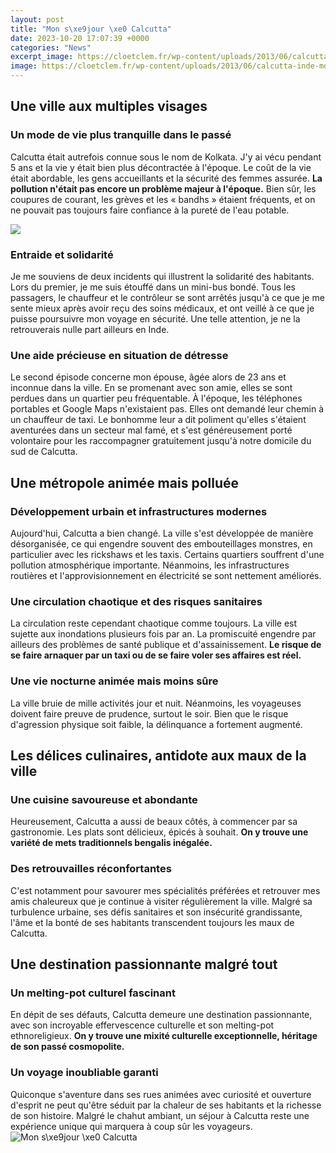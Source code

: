 ```yaml
---
layout: post
title: "Mon s\xe9jour \xe0 Calcutta"
date: 2023-10-20 17:07:39 +0000
categories: "News"
excerpt_image: https://cloetclem.fr/wp-content/uploads/2013/06/calcutta-inde-mousson.jpg
image: https://cloetclem.fr/wp-content/uploads/2013/06/calcutta-inde-mousson.jpg
---
```


## Une ville aux multiples visages
### Un mode de vie plus tranquille dans le passé
Calcutta était autrefois connue sous le nom de Kolkata. J'y ai vécu pendant 5 ans et la vie y était bien plus décontractée à l'époque. Le coût de la vie était abordable, les gens accueillants et la sécurité des femmes assurée. **La pollution n'était pas encore un problème majeur à l'époque.** Bien sûr, les coupures de courant, les grèves et les « bandhs » étaient fréquents, et on ne pouvait pas toujours faire confiance à la pureté de l'eau potable. 

![](https://static.toiimg.com/photo/48355930/.jpg)
### Entraide et solidarité
Je me souviens de deux incidents qui illustrent la solidarité des habitants. Lors du premier, je me suis étouffé dans un mini-bus bondé. Tous les passagers, le chauffeur et le contrôleur se sont arrêtés jusqu'à ce que je me sente mieux après avoir reçu des soins médicaux, et ont veillé à ce que je puisse poursuivre mon voyage en sécurité. Une telle attention, je ne la retrouverais nulle part ailleurs en Inde. 
### Une aide précieuse en situation de détresse
Le second épisode concerne mon épouse, âgée alors de 23 ans et inconnue dans la ville. En se promenant avec son amie, elles se sont perdues dans un quartier peu fréquentable. À l'époque, les téléphones portables et Google Maps n'existaient pas. Elles ont demandé leur chemin à un chauffeur de taxi. Le bonhomme leur a dit poliment qu'elles s'étaient aventurées dans un secteur mal famé, et s'est généreusement porté volontaire pour les raccompagner gratuitement jusqu'à notre domicile du sud de Calcutta.
## Une métropole animée mais polluée
### Développement urbain et infrastructures modernes
Aujourd'hui, Calcutta a bien changé. La ville s'est développée de manière désorganisée, ce qui engendre souvent des embouteillages monstres, en particulier avec les rickshaws et les taxis. Certains quartiers souffrent d'une pollution atmosphérique importante. Néanmoins, les infrastructures routières et l'approvisionnement en électricité se sont nettement améliorés.
### Une circulation chaotique et des risques sanitaires
La circulation reste cependant chaotique comme toujours. La ville est sujette aux inondations plusieurs fois par an. La promiscuité engendre par ailleurs des problèmes de santé publique et d'assainissement. **Le risque de se faire arnaquer par un taxi ou de se faire voler ses affaires est réel.**
### Une vie nocturne animée mais moins sûre 
La ville bruie de mille activités jour et nuit. Néanmoins, les voyageuses doivent faire preuve de prudence, surtout le soir. Bien que le risque d'agression physique soit faible, la délinquance a fortement augmenté.
## Les délices culinaires, antidote aux maux de la ville
### Une cuisine savoureuse et abondante
Heureusement, Calcutta a aussi de beaux côtés, à commencer par sa gastronomie. Les plats sont délicieux, épicés à souhait. **On y trouve une variété de mets traditionnels bengalis inégalée.** 
### Des retrouvailles réconfortantes 
C'est notamment pour savourer mes spécialités préférées et retrouver mes amis chaleureux que je continue à visiter régulièrement la ville. Malgré sa turbulence urbaine, ses défis sanitaires et son insécurité grandissante, l'âme et la bonté de ses habitants transcendent toujours les maux de Calcutta.
## Une destination passionnante malgré tout
### Un melting-pot culturel fascinant
En dépit de ses défauts, Calcutta demeure une destination passionnante, avec son incroyable effervescence culturelle et son melting-pot ethnoreligieux. **On y trouve une mixité culturelle exceptionnelle, héritage de son passé cosmopolite.**
### Un voyage inoubliable garanti
Quiconque s'aventure dans ses rues animées avec curiosité et ouverture d'esprit ne peut qu'être séduit par la chaleur de ses habitants et la richesse de son histoire. Malgré le chahut ambiant, un séjour à Calcutta reste une expérience unique qui marquera à coup sûr les voyageurs.
![Mon s\xe9jour \xe0 Calcutta](https://cloetclem.fr/wp-content/uploads/2013/06/calcutta-inde-mousson.jpg)